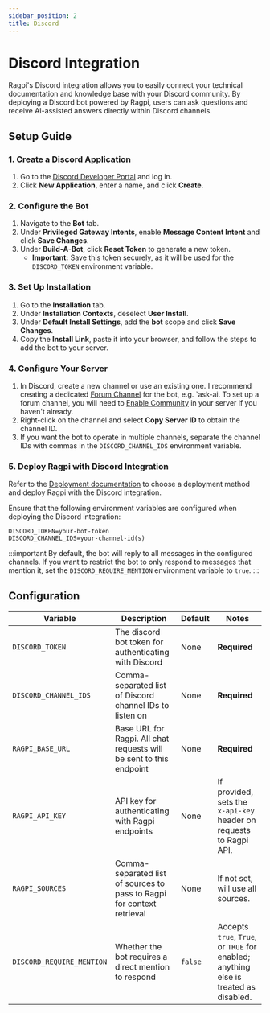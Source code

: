 ```yaml
---
sidebar_position: 2
title: Discord
---
```


# Discord Integration

Ragpi's Discord integration allows you to easily connect your technical documentation and knowledge base with your Discord community. By deploying a Discord bot powered by Ragpi, users can ask questions and receive AI-assisted answers directly within Discord channels.

## Setup Guide

### 1. Create a Discord Application

1. Go to the [Discord Developer Portal](https://discord.com/developers/applications) and log in.
2. Click **New Application**, enter a name, and click **Create**.

### 2. Configure the Bot

1. Navigate to the **Bot** tab.
2. Under **Privileged Gateway Intents**, enable **Message Content Intent** and click **Save Changes**.
3. Under **Build-A-Bot**, click **Reset Token** to generate a new token.
   - **Important:** Save this token securely, as it will be used for the `DISCORD_TOKEN` environment variable.

### 3. Set Up Installation

1. Go to the **Installation** tab.
2. Under **Installation Contexts**, deselect **User Install**.
3. Under **Default Install Settings**, add the **bot** scope and click **Save Changes**.
4. Copy the **Install Link**, paste it into your browser, and follow the steps to add the bot to your server.

### 4. Configure Your Server

1. In Discord, create a new channel or use an existing one. I recommend creating a dedicated [Forum Channel](https://support.discord.com/hc/en-us/articles/6208479917079-Forum-Channels-FAQ) for the bot, e.g. `ask-ai. To set up a forum channel, you will need to [Enable Community](https://support.discord.com/hc/en-us/articles/360047132851-Enabling-Your-Community-Server) in your server if you haven't already.
2. Right-click on the channel and select **Copy Server ID** to obtain the channel ID.
3. If you want the bot to operate in multiple channels, separate the channel IDs with commas in the `DISCORD_CHANNEL_IDS` environment variable.

### 5. Deploy Ragpi with Discord Integration

Refer to the [Deployment documentation](/deployment) to choose a deployment method and deploy Ragpi with the Discord integration.

Ensure that the following environment variables are configured when deploying the Discord integration:

```env
DISCORD_TOKEN=your-bot-token
DISCORD_CHANNEL_IDS=your-channel-id(s)
```

:::important
By default, the bot will reply to all messages in the configured channels. If you want to restrict the bot to only respond to messages that mention it, set the `DISCORD_REQUIRE_MENTION` environment variable to `true`.
:::

## Configuration

| Variable                  | Description                                                            | Default | Notes                                                                                |
| ------------------------- | ---------------------------------------------------------------------- | ------- | ------------------------------------------------------------------------------------ |
| `DISCORD_TOKEN`           | The discord bot token for authenticating with Discord                  | None    | **Required**                                                                         |
| `DISCORD_CHANNEL_IDS`     | Comma-separated list of Discord channel IDs to listen on               | None    | **Required**                                                                         |
| `RAGPI_BASE_URL`          | Base URL for Ragpi. All chat requests will be sent to this endpoint    | None    | **Required**                                                                         |
| `RAGPI_API_KEY`           | API key for authenticating with Ragpi endpoints                        | None    | If provided, sets the `x-api-key` header on requests to Ragpi API.                   |
| `RAGPI_SOURCES`           | Comma-separated list of sources to pass to Ragpi for context retrieval | None    | If not set, will use all sources.                                                    |
| `DISCORD_REQUIRE_MENTION` | Whether the bot requires a direct mention to respond                   | `false` | Accepts `true`, `True`, or `TRUE` for enabled; anything else is treated as disabled. |
